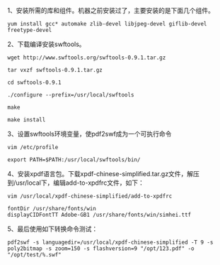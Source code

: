 1、安装所需的库和组件。机器之前安装过了，主要安装的是下面几个组件。

    yum install gcc* automake zlib-devel libjpeg-devel giflib-devel freetype-devel

2、下载编译安装swftools。

    wget http://www.swftools.org/swftools-0.9.1.tar.gz
    
    tar vxzf swftools-0.9.1.tar.gz
    
    cd swftools-0.9.1
    
    ./configure --prefix=/usr/local/swftools
    
    make
    
    make install

3、设置swftools环境变量，使pdf2swf成为一个可执行命令

    vim /etc/profile
    
    export PATH=$PATH:/usr/local/swftools/bin/

4、安装xpdf语言包。下载xpdf-chinese-simplified.tar.gz文件，解压到/usr/local下，编辑add-to-xpdfrc文件，如下：

    vim /usr/local/xpdf-chinese-simplified/add-to-xpdfrc
    
    fontDir /usr/share/fonts/win 
    displayCIDFontTT Adobe-GB1 /usr/share/fonts/win/simhei.ttf


5、最后使用如下转换命令测试：

    pdf2swf -s languagedir=/usr/local/xpdf-chinese-simplified -T 9 -s poly2bitmap -s zoom=150 -s flashversion=9 "/opt/123.pdf" -o "/opt/test/%.swf"